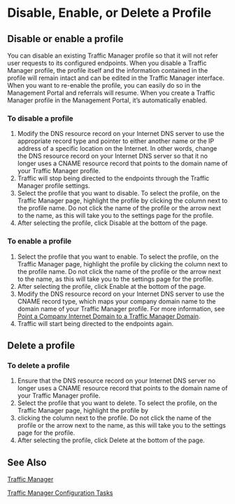 <properties
   pageTitle="Disable, enable, or delete a Traffic Manager profile"
   description="This article will help you work with your Traffic Manager profiles."
   services="traffic-manager"
   documentationCenter="na"
   authors="cherylmc"
   manager="adinah"
   editor="tysonn" />
<tags 
   ms.service="traffic-manager"
   ms.devlang="na"
   ms.topic="article"
   ms.tgt_pltfrm="na"
   ms.workload="infrastructure-services"
   ms.date="02/23/2015"
   ms.author="cherylmc" />

# Disable, Enable, or Delete a Profile

## Disable or enable a profile

You can disable an existing Traffic Manager profile so that it will not refer user requests to its configured endpoints. When you disable a Traffic Manager profile, the profile itself and the information contained in the profile will remain intact and can be edited in the Traffic Manager interface. When you want to re-enable the profile, you can easily do so in the Management Portal and referrals will resume. When you create a Traffic Manager profile in the Management Portal, it’s automatically enabled.

### To disable a profile

1. Modify the DNS resource record on your Internet DNS server to use the appropriate record type and pointer to either another name or the IP address of a specific location on the Internet. In other words, change the DNS resource record on your Internet DNS server so that it no longer uses a CNAME resource record that points to the domain name of your Traffic Manager profile.
1. Traffic will stop being directed to the endpoints through the Traffic Manager profile settings.
1. Select the profile that you want to disable. To select the profile, on the Traffic Manager page, highlight the profile by clicking the column next to the profile name. Do not click the name of the profile or the arrow next to the name, as this will take you to the settings page for the profile.
1. After selecting the profile, click Disable at the bottom of the page.

### To enable a profile

1. Select the profile that you want to enable. To select the profile, on the Traffic Manager page, highlight the profile by clicking the column next to the profile name. Do not click the name of the profile or the arrow next to the name, as this will take you to the settings page for the profile.
1. After selecting the profile, click Enable at the bottom of the page.
1. Modify the DNS resource record on your Internet DNS server to use the CNAME record type, which maps your company domain name to the domain name of your Traffic Manager profile. For more information, see [Point a Company Internet Domain to a Traffic Manager Domain](point-a-company-internet-domain-to-a-traffic-manager-domain.md).
1. Traffic will start being directed to the endpoints again.

## Delete a profile


### To delete a profile

1. Ensure that the DNS resource record on your Internet DNS server no longer uses a CNAME resource record that points to the domain name of your Traffic Manager profile.
1. Select the profile that you want to delete. To select the profile, on the Traffic Manager page, highlight the profile by 
1. clicking the column next to the profile. Do not click the name of the profile or the arrow next to the name, as this will take you to the settings page for the profile.
1. After selecting the profile, click Delete at the bottom of the page.

## See Also

[Traffic Manager](traffic-manager.md)

[Traffic Manager Configuration Tasks](https://msdn.microsoft.com/library/azure/hh744830.aspx)


